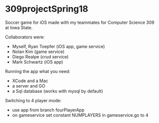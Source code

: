 # 309projectSpring18
Soccer game for iOS made with my teammates for Computer Science 309 at Iowa State. 

Collaborators were:
- Myself, Ryan Toepfer (iOS app, game service)
- Nolan Kim (game service)
- Diego Realpe (crud service)
- Mark Schwartz (iOS app)


Running the app
what you need:
- XCode and a Mac
- a server and GO
- a Sql database (works with mysql by default)

Switching to 4 player mode:
- use app from branch fourPlayerApp
- on gameservice set constant NUMPLAYERS in gameservice.go to 4
